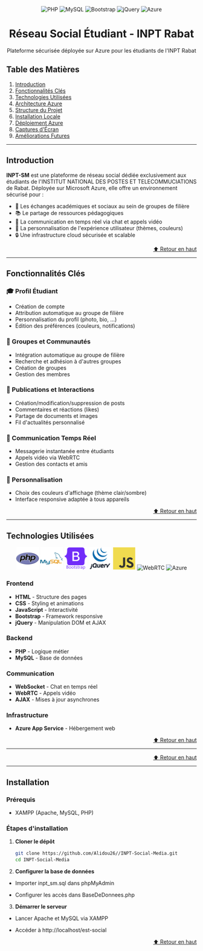 <a name="top"></a>

<div align="center">
  <img src="https://img.shields.io/badge/PHP-777BB4?style=for-the-badge&logo=php&logoColor=white" alt="PHP">
  <img src="https://img.shields.io/badge/MySQL-4479A1?style=for-the-badge&logo=mysql&logoColor=white" alt="MySQL">
  <img src="https://img.shields.io/badge/Bootstrap-7952B3?style=for-the-badge&logo=bootstrap&logoColor=white" alt="Bootstrap">
  <img src="https://img.shields.io/badge/jQuery-0769AD?style=for-the-badge&logo=jquery&logoColor=white" alt="jQuery">
  <img src="https://img.shields.io/badge/Azure-0089D6?style=for-the-badge&logo=microsoft-azure&logoColor=white" alt="Azure">
  <h1>Réseau Social Étudiant - INPT Rabat</h1>
  <p>Plateforme sécurisée déployée sur Azure pour les étudiants de l'INPT Rabat</p>
</div>

## Table des Matières
1. [Introduction](#introduction)
2. [Fonctionnalités Clés](#features)
3. [Technologies Utilisées](#tech)
4. [Architecture Azure](#azure-arch)
5. [Structure du Projet](#structure)
6. [Installation Locale](#installation)
7. [Déploiement Azure](#azure-deploy)
8. [Captures d'Écran](#screenshots)
9. [Améliorations Futures](#future)

---

## Introduction<a name="introduction"></a>

**INPT-SM** est une plateforme de réseau social dédiée exclusivement aux étudiants de l'INSTITUT NATIONAL DES POSTES ET TELECOMMUCIATIONS de Rabat. Déployée sur Microsoft Azure, elle offre un environnement sécurisé pour :

- 👥 Les échanges académiques et sociaux au sein de groupes de filière
- 📚 Le partage de ressources pédagogiques
- 💬 La communication en temps réel via chat et appels vidéo
- 🎨 La personnalisation de l'expérience utilisateur (thèmes, couleurs)
- 🔒 Une infrastructure cloud sécurisée et scalable

<div align="right">
  <a href="#top">⬆ Retour en haut</a>
</div>

---

## Fonctionnalités Clés<a name="features"></a>

### 🎓 Profil Étudiant
- Création de compte
- Attribution automatique au groupe de filière
- Personnalisation du profil (photo, bio, ...)
- Édition des préférences (couleurs, notifications)

### 👥 Groupes et Communautés
- Intégration automatique au groupe de filière
- Recherche et adhésion à d'autres groupes
- Création de groupes
- Gestion des membres

### 📢 Publications et Interactions
- Création/modification/suppression de posts
- Commentaires et réactions (likes)
- Partage de documents et images
- Fil d'actualités personnalisé

### 💬 Communication Temps Réel
- Messagerie instantanée entre étudiants
- Appels vidéo via WebRTC
- Gestion des contacts et amis

### 🎨 Personnalisation
- Choix des couleurs d'affichage (thème clair/sombre)
- Interface responsive adaptée à tous appareils

<div align="right">
  <a href="#top">⬆ Retour en haut</a>
</div>

---

## Technologies Utilisées<a name="tech"></a>

<div align="center">
  <img src="https://raw.githubusercontent.com/devicons/devicon/master/icons/php/php-original.svg" width="60" height="60" alt="PHP">
  <img src="https://raw.githubusercontent.com/devicons/devicon/master/icons/mysql/mysql-original-wordmark.svg" width="60" height="60" alt="MySQL">
  <img src="https://raw.githubusercontent.com/devicons/devicon/master/icons/bootstrap/bootstrap-plain-wordmark.svg" width="60" height="60" alt="Bootstrap">
  <img src="https://raw.githubusercontent.com/devicons/devicon/master/icons/jquery/jquery-original-wordmark.svg" width="60" height="60" alt="jQuery">
  <img src="https://raw.githubusercontent.com/devicons/devicon/master/icons/javascript/javascript-original.svg" width="60" height="60" alt="JavaScript">
  <img src="https://habrastorage.org/webt/sj/cp/ns/sjcpnsa3rhy4uystxuguhu162pq.png" width="60" height="60" alt="WebRTC">
  <img src="https://www.vectorlogo.zone/logos/microsoft_azure/microsoft_azure-icon.svg" width="60" height="60" alt="Azure">
</div>

### Frontend
- **HTML** - Structure des pages
- **CSS** - Styling et animations
- **JavaScript** - Interactivité
- **Bootstrap** - Framework responsive
- **jQuery** - Manipulation DOM et AJAX

### Backend
- **PHP** - Logique métier
- **MySQL** - Base de données

### Communication
- **WebSocket** - Chat en temps réel
- **WebRTC** - Appels vidéo
- **AJAX** - Mises à jour asynchrones

### Infrastructure
- **Azure App Service** - Hébergement web


<div align="right">
  <a href="#top">⬆ Retour en haut</a>
</div>

---



<div align="right">
  <a href="#top">⬆ Retour en haut</a>
</div>

---

## Installation<a name="installation"></a>

### Prérequis
- XAMPP (Apache, MySQL, PHP)

### Étapes d'installation
1. **Cloner le dépôt**
   ```bash
   git clone https://github.com/Alidou26//INPT-Social-Media.git
   cd INPT-Social-Media
   ```
   
2. **Configurer la base de données**

  - Importer inpt_sm.sql dans phpMyAdmin

  - Configurer les accès dans BaseDeDonnees.php
    

 3. **Démarrer le serveur**

   - Lancer Apache et MySQL via XAMPP

   - Accéder à http://localhost/est-social


<div align="right"> <a href="#top">⬆ Retour en haut</a> </div>
